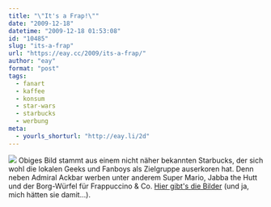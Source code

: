 ```yaml
---
title: "\"It's a Frap!\""
date: "2009-12-18"
datetime: "2009-12-18 01:53:08"
id: "10485"
slug: "its-a-frap"
url: "https://eay.cc/2009/its-a-frap/"
author: "eay"
format: "post"
tags:
  - fanart
  - kaffee
  - konsum
  - star-wars
  - starbucks
  - werbung
meta:
  - yourls_shorturl: "http://eay.li/2d"
---
```


![](https://eay.cc/uploads/2009/itsafrap.jpg) Obiges Bild stammt aus einem nicht näher bekannten Starbucks, der sich wohl die lokalen Geeks und Fanboys als Zielgruppe auserkoren hat. Denn neben Admiral Ackbar werben unter anderem Super Mario, Jabba the Hutt und der Borg-Würfel für Frappuccino & Co. [Hier gibt's die Bilder](http://albotas.com/2009/12/geeky-nerd-cafe/) (und ja, mich hätten sie damit...).
